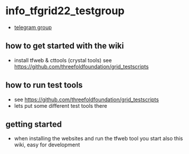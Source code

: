 # info_tfgrid22_testgroup

- [telegram group](https://t.me/joinchat/BwOvOxxgK59GmRoZ2_sM0w)

## how to get started with the wiki

- install tfweb & cttools (crystal tools) see https://github.com/threefoldfoundation/grid_testscripts

## how to run test tools

- see https://github.com/threefoldfoundation/grid_testscripts
- lets put some different test tools there

## getting started

- when installing the websites and run the tfweb tool you start also this wiki, easy for development



